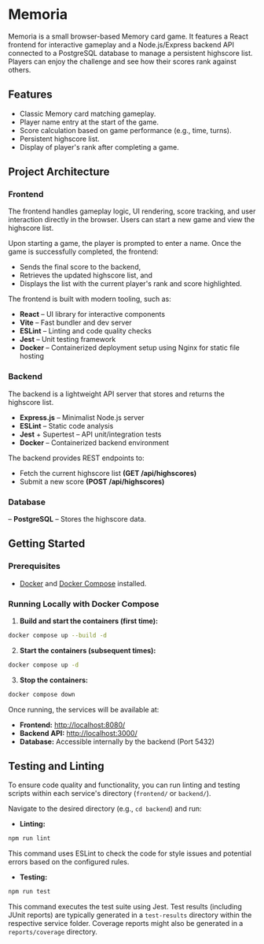 # Memoria

Memoria is a small browser-based Memory card game. It features a React frontend for interactive gameplay and a Node.js/Express backend API connected to a PostgreSQL database to manage a persistent highscore list. Players can enjoy the challenge and see how their scores rank against others.

## Features

- Classic Memory card matching gameplay.
- Player name entry at the start of the game.
- Score calculation based on game performance (e.g., time, turns).
- Persistent highscore list.
- Display of player's rank after completing a game.

## Project Architecture

### Frontend
The frontend handles gameplay logic, UI rendering, score tracking, and user interaction directly in the browser. Users can start a new game and view the highscore list.

Upon starting a game, the player is prompted to enter a name. Once the game is successfully completed, the frontend:

- Sends the final score to the backend,
- Retrieves the updated highscore list, and
- Displays the list with the current player's rank and score highlighted.

The frontend is built with modern tooling, such as:

- **React** – UI library for interactive components
- **Vite** – Fast bundler and dev server
- **ESLint** – Linting and code quality checks
- **Jest** – Unit testing framework
- **Docker** – Containerized deployment setup using Nginx for static file hosting

### Backend

The backend is a lightweight API server that stores and returns the highscore list.

- **Express.js** – Minimalist Node.js server
- **ESLint** – Static code analysis
- **Jest** + Supertest – API unit/integration tests
- **Docker** – Containerized backend environment

The backend provides REST endpoints to:

- Fetch the current highscore list **(GET /api/highscores)**
- Submit a new score **(POST /api/highscores)**

### Database

– **PostgreSQL** – Stores the highscore data.

## Getting Started

### Prerequisites

*   [Docker](https://docs.docker.com/get-docker/) and [Docker Compose](https://docs.docker.com/compose/install/) installed.


### Running Locally with Docker Compose

1.  **Build and start the containers (first time):**
  ```bash
  docker compose up --build -d
  ```
2.  **Start the containers (subsequent times):**
  ```bash
  docker compose up -d
  ```
3.  **Stop the containers:**
  ```bash
  docker compose down
  ```
Once running, the services will be available at:
- **Frontend:** [http://localhost:8080/](http://localhost:8080/)
- **Backend API:** [http://localhost:3000/](http://localhost:3000/)
- **Database:** Accessible internally by the backend (Port 5432)

## Testing and Linting

To ensure code quality and functionality, you can run linting and testing scripts within each service's directory (`frontend/` or `backend/`).

Navigate to the desired directory (e.g., `cd backend`) and run:

-   **Linting:**
  ```bash
  npm run lint
  ```
  This command uses ESLint to check the code for style issues and potential errors based on the configured rules.

-   **Testing:**
  ```bash
  npm run test
  ```
  This command executes the test suite using Jest. Test results (including JUnit reports) are typically generated in a `test-results` directory within the respective service folder. Coverage reports might also be generated in a `reports/coverage` directory.
